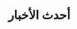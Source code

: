---
title: "أحدث الأخبار"
draft: false
# page title background image
bg_image: "images/backgrounds/page-title.jpg"
# meta description
description : "ستجد هنا آخر أخبار مدرستنا"
---